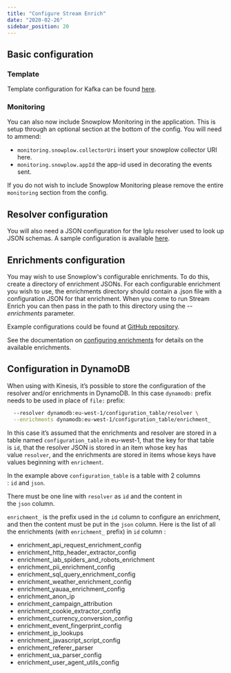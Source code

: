 ```yaml
---
title: "Configure Stream Enrich"
date: "2020-02-26"
sidebar_position: 20
---
```


## Basic configuration

### Template

Template configuration for Kafka can be found [here](https://github.com/snowplow/enrich/blob/3.2.0/config/stream-enrich-kafka.hocon).

### Monitoring

You can also now include Snowplow Monitoring in the application. This is setup through an optional section at the bottom of the config. You will need to ammend:

- `monitoring.snowplow.collectorUri` insert your snowplow collector URI here.
- `monitoring.snowplow.appId` the app-id used in decorating the events sent.

If you do not wish to include Snowplow Monitoring please remove the entire `monitoring` section from the config.

## Resolver configuration

You will also need a JSON configuration for the Iglu resolver used to look up JSON schemas. A sample configuration is available [here](https://github.com/snowplow/enrich/blob/master/config/iglu_resolver.json).

## Enrichments configuration

You may wish to use Snowplow's configurable enrichments. To do this, create a directory of enrichment JSONs. For each configurable enrichment you wish to use, the enrichments directory should contain a .json file with a configuration JSON for that enrichment. When you come to run Stream Enrich you can then pass in the path to this directory using the _\--enrichments_ parameter.

Example configurations could be found at [GitHub repository](https://github.com/snowplow/enrich/tree/master/config/enrichments).

See the documentation on [configuring enrichments](/docs/enriching-your-data/available-enrichments/index.md) for details on the available enrichments.

## Configuration in DynamoDB

When using with Kinesis, it’s possible to store the configuration of the resolver and/or enrichments in DynamoDB. In this case `dynamodb:` prefix needs to be used in place of `file:` prefix:

```bash
  --resolver dynamodb:eu-west-1/configuration_table/resolver \
  --enrichments dynamodb:eu-west-1/configuration_table/enrichment_
```

In this case it’s assumed that the enrichments and resolver are stored in a table named `configuration_table` in eu-west-1, that the key for that table is `id`, that the resolver JSON is stored in an item whose key has value `resolver`, and the enrichments are stored in items whose keys have values beginning with `enrichment`.

In the example above `configuration_table` is a table with 2 columns : `id` and `json`.

There must be one line with `resolver` as `id` and the content in the `json` column.

`enrichment_` is the prefix used in the `id` column to configure an enrichment, and then the content must be put in the `json` column. Here is the list of all the enrichments (with `enrichment_` prefix) in `id` column :

- enrichment_api_request_enrichment_config
- enrichment_http_header_extractor_config
- enrichment_iab_spiders_and_robots_enrichment
- enrichment_pii_enrichment_config
- enrichment_sql_query_enrichment_config
- enrichment_weather_enrichment_config
- enrichment_yauaa_enrichment_config
- enrichment_anon_ip
- enrichment_campaign_attribution
- enrichment_cookie_extractor_config
- enrichment_currency_conversion_config
- enrichment_event_fingerprint_config
- enrichment_ip_lookups
- enrichment_javascript_script_config
- enrichment_referer_parser
- enrichment_ua_parser_config
- enrichment_user_agent_utils_config

